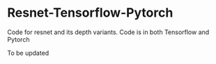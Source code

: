 # Resnet-Tensorflow-Pytorch
Code for resnet and its depth variants. Code is in both Tensorflow and Pytorch

To be updated